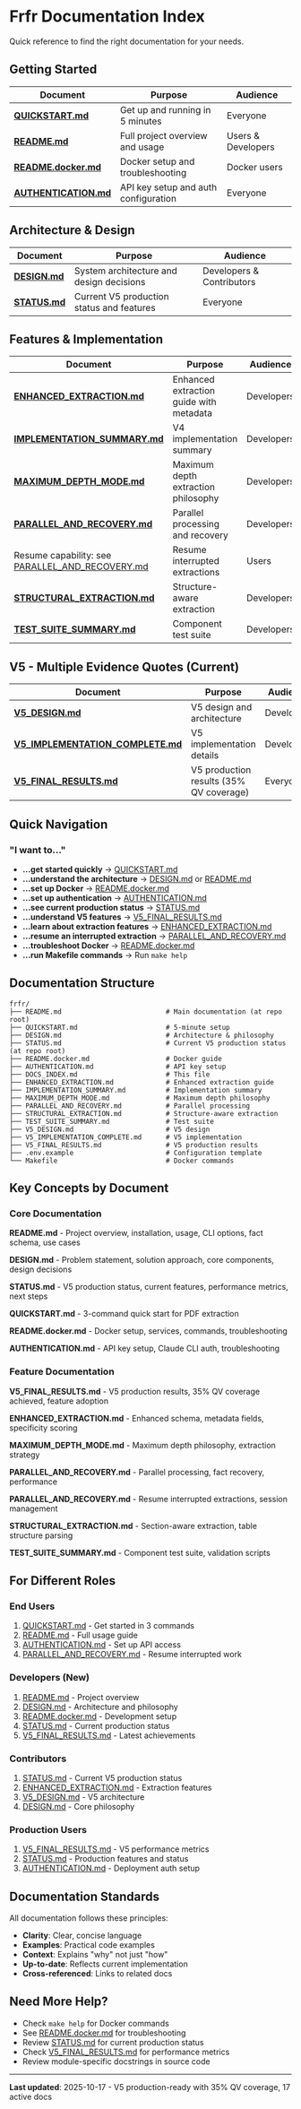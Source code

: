 # Frfr Documentation Index

Quick reference to find the right documentation for your needs.

## Getting Started

| Document | Purpose | Audience |
|----------|---------|----------|
| **[QUICKSTART.md](QUICKSTART.md)** | Get up and running in 5 minutes | Everyone |
| **[README.md](../README.md)** | Full project overview and usage | Users & Developers |
| **[README.docker.md](README.docker.md)** | Docker setup and troubleshooting | Docker users |
| **[AUTHENTICATION.md](AUTHENTICATION.md)** | API key setup and auth configuration | Everyone |

## Architecture & Design

| Document | Purpose | Audience |
|----------|---------|----------|
| **[DESIGN.md](DESIGN.md)** | System architecture and design decisions | Developers & Contributors |
| **[STATUS.md](../STATUS.md)** | Current V5 production status and features | Everyone |

## Features & Implementation

| Document | Purpose | Audience |
|----------|---------|----------|
| **[ENHANCED_EXTRACTION.md](ENHANCED_EXTRACTION.md)** | Enhanced extraction guide with metadata | Developers |
| **[IMPLEMENTATION_SUMMARY.md](IMPLEMENTATION_SUMMARY.md)** | V4 implementation summary | Developers |
| **[MAXIMUM_DEPTH_MODE.md](MAXIMUM_DEPTH_MODE.md)** | Maximum depth extraction philosophy | Developers |
| **[PARALLEL_AND_RECOVERY.md](PARALLEL_AND_RECOVERY.md)** | Parallel processing and recovery | Developers |
| Resume capability: see [PARALLEL_AND_RECOVERY.md](PARALLEL_AND_RECOVERY.md) | Resume interrupted extractions | Users |
| **[STRUCTURAL_EXTRACTION.md](STRUCTURAL_EXTRACTION.md)** | Structure-aware extraction | Developers |
| **[TEST_SUITE_SUMMARY.md](TEST_SUITE_SUMMARY.md)** | Component test suite | Developers |

## V5 - Multiple Evidence Quotes (Current)

| Document | Purpose | Audience |
|----------|---------|----------|
| **[V5_DESIGN.md](V5_DESIGN.md)** | V5 design and architecture | Developers |
| **[V5_IMPLEMENTATION_COMPLETE.md](V5_IMPLEMENTATION_COMPLETE.md)** | V5 implementation details | Developers |
| **[V5_FINAL_RESULTS.md](V5_FINAL_RESULTS.md)** | V5 production results (35% QV coverage) | Everyone |

## Quick Navigation

### "I want to..."

- **...get started quickly** → [QUICKSTART.md](QUICKSTART.md)
- **...understand the architecture** → [DESIGN.md](DESIGN.md) or [README.md](../README.md)
- **...set up Docker** → [README.docker.md](README.docker.md)
- **...set up authentication** → [AUTHENTICATION.md](AUTHENTICATION.md)
- **...see current production status** → [STATUS.md](../STATUS.md)
- **...understand V5 features** → [V5_FINAL_RESULTS.md](V5_FINAL_RESULTS.md)
- **...learn about extraction features** → [ENHANCED_EXTRACTION.md](ENHANCED_EXTRACTION.md)
- **...resume an interrupted extraction** → [PARALLEL_AND_RECOVERY.md](PARALLEL_AND_RECOVERY.md)
- **...troubleshoot Docker** → [README.docker.md](README.docker.md#troubleshooting)
- **...run Makefile commands** → Run `make help`

## Documentation Structure

```
frfr/
├── README.md                          # Main documentation (at repo root)
├── QUICKSTART.md                      # 5-minute setup
├── DESIGN.md                          # Architecture & philosophy
├── STATUS.md                          # Current V5 production status (at repo root)
├── README.docker.md                   # Docker guide
├── AUTHENTICATION.md                  # API key setup
├── DOCS_INDEX.md                      # This file
├── ENHANCED_EXTRACTION.md             # Enhanced extraction guide
├── IMPLEMENTATION_SUMMARY.md          # Implementation summary
├── MAXIMUM_DEPTH_MODE.md              # Maximum depth philosophy
├── PARALLEL_AND_RECOVERY.md           # Parallel processing
├── STRUCTURAL_EXTRACTION.md           # Structure-aware extraction
├── TEST_SUITE_SUMMARY.md              # Test suite
├── V5_DESIGN.md                       # V5 design
├── V5_IMPLEMENTATION_COMPLETE.md      # V5 implementation
├── V5_FINAL_RESULTS.md                # V5 production results
├── .env.example                       # Configuration template
└── Makefile                           # Docker commands
```

## Key Concepts by Document

### Core Documentation

**README.md** - Project overview, installation, usage, CLI options, fact schema, use cases

**DESIGN.md** - Problem statement, solution approach, core components, design decisions

**STATUS.md** - V5 production status, current features, performance metrics, next steps

**QUICKSTART.md** - 3-command quick start for PDF extraction

**README.docker.md** - Docker setup, services, commands, troubleshooting

**AUTHENTICATION.md** - API key setup, Claude CLI auth, troubleshooting

### Feature Documentation

**V5_FINAL_RESULTS.md** - V5 production results, 35% QV coverage achieved, feature adoption

**ENHANCED_EXTRACTION.md** - Enhanced schema, metadata fields, specificity scoring

**MAXIMUM_DEPTH_MODE.md** - Maximum depth philosophy, extraction strategy

**PARALLEL_AND_RECOVERY.md** - Parallel processing, fact recovery, performance

**PARALLEL_AND_RECOVERY.md** - Resume interrupted extractions, session management

**STRUCTURAL_EXTRACTION.md** - Section-aware extraction, table structure parsing

**TEST_SUITE_SUMMARY.md** - Component test suite, validation scripts

## For Different Roles

### End Users
1. [QUICKSTART.md](QUICKSTART.md) - Get started in 3 commands
2. [README.md](../README.md) - Full usage guide
3. [AUTHENTICATION.md](AUTHENTICATION.md) - Set up API access
4. [PARALLEL_AND_RECOVERY.md](PARALLEL_AND_RECOVERY.md) - Resume interrupted work

### Developers (New)
1. [README.md](README.md) - Project overview
2. [DESIGN.md](DESIGN.md) - Architecture and philosophy
3. [README.docker.md](README.docker.md) - Development setup
4. [STATUS.md](../STATUS.md) - Current production status
5. [V5_FINAL_RESULTS.md](V5_FINAL_RESULTS.md) - Latest achievements

### Contributors
1. [STATUS.md](../STATUS.md) - Current V5 production status
2. [ENHANCED_EXTRACTION.md](ENHANCED_EXTRACTION.md) - Extraction features
3. [V5_DESIGN.md](V5_DESIGN.md) - V5 architecture
4. [DESIGN.md](DESIGN.md) - Core philosophy

### Production Users
1. [V5_FINAL_RESULTS.md](V5_FINAL_RESULTS.md) - V5 performance metrics
1. [STATUS.md](../STATUS.md) - Production features and status
3. [AUTHENTICATION.md](AUTHENTICATION.md) - Deployment auth setup

## Documentation Standards

All documentation follows these principles:
- **Clarity**: Clear, concise language
- **Examples**: Practical code examples
- **Context**: Explains "why" not just "how"
- **Up-to-date**: Reflects current implementation
- **Cross-referenced**: Links to related docs

## Need More Help?

- Check `make help` for Docker commands
- See [README.docker.md](README.docker.md#troubleshooting) for troubleshooting
- Review [STATUS.md](../STATUS.md) for current production status
- Check [V5_FINAL_RESULTS.md](V5_FINAL_RESULTS.md) for performance metrics
- Review module-specific docstrings in source code

---

**Last updated**: 2025-10-17 - V5 production-ready with 35% QV coverage, 17 active docs
